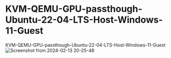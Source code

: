 # KVM-QEMU-GPU-passthough-Ubuntu-22-04-LTS-Host-Windows-11-Guest
KVM-QEMU-GPU-passthough-Ubuntu-22-04-LTS-Host-Windows-11-Guest
![Screenshot from 2024-02-13 20-25-48](https://github.com/sonvirgo/KVM-QEMU-GPU-passthough-Ubuntu-22-04-LTS-Host-Windows-11-Guest/assets/10823037/58715d4c-8153-491f-b457-641e020f1635)
